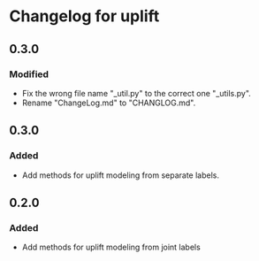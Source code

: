 # Changelog for uplift

## 0.3.0
### Modified
- Fix the wrong file name "_util.py" to the correct one "_utils.py".
- Rename "ChangeLog.md" to "CHANGLOG.md".

## 0.3.0
### Added
- Add methods for uplift modeling from separate labels.

## 0.2.0
### Added
- Add methods for uplift modeling from joint labels

